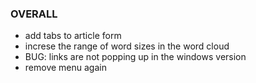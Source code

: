### OVERALL
- add tabs to article form
- increse the range of word sizes in the word cloud
- BUG: links are not popping up in the windows version
- remove menu again